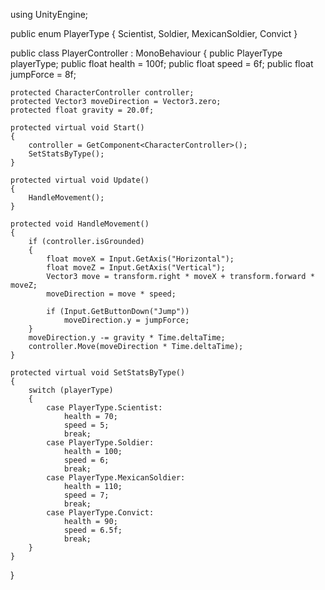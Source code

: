 using UnityEngine;

public enum PlayerType
{
    Scientist,
    Soldier,
    MexicanSoldier,
    Convict
}

public class PlayerController : MonoBehaviour
{
    public PlayerType playerType;
    public float health = 100f;
    public float speed = 6f;
    public float jumpForce = 8f;

    protected CharacterController controller;
    protected Vector3 moveDirection = Vector3.zero;
    protected float gravity = 20.0f;

    protected virtual void Start()
    {
        controller = GetComponent<CharacterController>();
        SetStatsByType();
    }

    protected virtual void Update()
    {
        HandleMovement();
    }

    protected void HandleMovement()
    {
        if (controller.isGrounded)
        {
            float moveX = Input.GetAxis("Horizontal");
            float moveZ = Input.GetAxis("Vertical");
            Vector3 move = transform.right * moveX + transform.forward * moveZ;
            moveDirection = move * speed;

            if (Input.GetButtonDown("Jump"))
                moveDirection.y = jumpForce;
        }
        moveDirection.y -= gravity * Time.deltaTime;
        controller.Move(moveDirection * Time.deltaTime);
    }

    protected virtual void SetStatsByType()
    {
        switch (playerType)
        {
            case PlayerType.Scientist:
                health = 70;
                speed = 5;
                break;
            case PlayerType.Soldier:
                health = 100;
                speed = 6;
                break;
            case PlayerType.MexicanSoldier:
                health = 110;
                speed = 7;
                break;
            case PlayerType.Convict:
                health = 90;
                speed = 6.5f;
                break;
        }
    }
}
